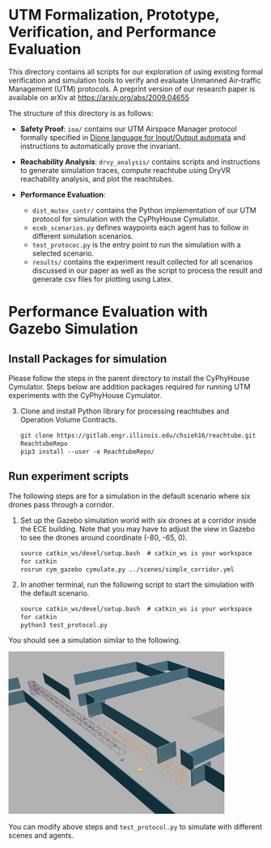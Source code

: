 UTM Formalization, Prototype, Verification, and Performance Evaluation
======================================================================

This directory contains all scripts for our exploration of using existing formal verification and simulation tools to
verify and evaluate Unmanned Air-traffic Management (UTM) protocols.
A preprint version of our research paper is available on arXiv at https://arxiv.org/abs/2009.04655

The structure of this directory is as follows:

* **Safety Proof**:
  `ioa/` contains our UTM Airspace Manager protocol formally specified in 
  [Dione language for Input/Output automata](https://doi.org/10.1007/978-3-030-34968-4_13) and
  instructions to automatically prove the invariant. 

* **Reachability Analysis**:
   `drvy_analysis/` contains scripts and instructions to generate simulation traces, compute reachtube
   using DryVR reachability analysis, and plot the reachtubes.

* **Performance Evaluation**:

  + `dist_mutex_contr/` contains the Python implementation of our UTM protocol for simulation with the CyPhyHouse Cymulator.  
  + `eceb_scenarios.py` defines waypoints each agent has to follow in different simulation scenarios.
  + `test_protococ.py` is the entry point to run the simulation with a selected scenario.
  + `results/` contains the experiment result collected for all scenarios discussed in our paper as well as
    the script to process the result and generate csv files for plotting using Latex.


Performance Evaluation with Gazebo Simulation
=============================================

Install Packages for simulation
-------------------------------

Please follow the steps in the parent directory to install the CyPhyHouse Cymulator.
Steps below are addition packages required for running UTM experiments with the CyPhyHouse Cymulator.

3. Clone and install Python library for processing reachtubes and Operation Volume Contracts.
   ```shell
   git clone https://gitlab.engr.illinois.edu/chsieh16/reachtube.git ReachtubeRepo
   pip3 install --user -e ReachtubeRepo/
   ```


Run experiment scripts
----------------------

The following steps are for a simulation in the default scenario where six drones pass through a corridor.

1. Set up the Gazebo simulation world with six drones at a corridor inside the ECE building.
   Note that you may have to adjust the view in Gazebo to see the drones around coordinate (-80, -65, 0).
   ```shell
   source catkin_ws/devel/setup.bash  # catkin_ws is your workspace for catkin
   rosrun cym_gazebo cymulate.py ../scenes/simple_corridor.yml
   ```

2. In another terminal, run the following script to start the simulation with the default scenario.
   ```shell
   source catkin_ws/devel/setup.bash  # catkin_ws is your workspace for catkin
   python3 test_protocol.py
   ```

You should see a simulation similar to the following.

![UTM simulated with six drones passing through a corridor](utm-simple_corridor-6_drones.gif)

You can modify above steps and `test_protocol.py` to simulate with different scenes and agents.
